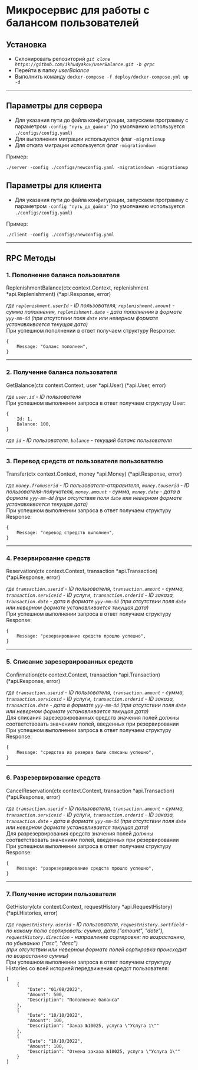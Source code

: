 # Микросервис для работы с балансом пользователей

## Установка
- Склонировать репозиторий _```git clone https://github.com/ikhudyakov/userBalance.git -b grpc```_
- Перейти в папку _userBalance_
- Выполнить команду ```docker-compose -f deploy/docker-compose.yml up -d```
***

## Параметры для сервера
- Для указания пути до файла конфигурации, запускаем программу с параметром `-config "путь_до_файла"` (по умолчанию используется `./configs/config.yaml`)
- Для выполнения миграции используется флаг `-migrationup`
- Для отката миграции используется флаг `-migrationdown`

Пример: 
```
./server -config ./configs/newconfig.yaml -migrationdown -migrationup
```

## Параметры для клиента
- Для указания пути до файла конфигурации, запускаем программу с параметром `-config "путь_до_файла"` (по умолчанию используется `./configs/config.yaml`)

Пример: 
```
./client -config ./configs/newconfig.yaml
```
***

## RPC Методы 
### 1. Пополнение баланса пользователя
ReplenishmentBalance(ctx context.Context, replenishment *api.Replenishment) (*api.Response, error)

*где `replenishment.userId` - ID пользователя, `replenishment.amount` - сумма пополнения, `replenishment.date` - дата пополнения в формате `yyy-mm-dd` (при отсутствии поля `date` или неверном формате устанавливается текущая дата)*</br>
При успешном пополнении в ответ получаем структуру Response:
```
{
    Message: "баланс пополнен",
}
```

***
### 2. Получение баланса пользователя
GetBalance(ctx context.Context, user *api.User) (*api.User, error)

*где `user.id` - ID пользователя*</br>
При успешном выполнении запроса в ответ получаем структуру User:
```
{
    Id: 1,
    Balance: 100,
}
```
*где `id` - ID пользователя, `balance` - текущий баланс пользователя*</br>
***
### 3. Перевод средств от пользователя пользователю 
Transfer(ctx context.Context, money *api.Money) (*api.Response, error) 

*где `money.fromuserid` - ID пользователя-отправителя, `money.touserid` - ID пользователя-получателя, `money.amount` - сумма, `money.date` - дата в формате `yyy-mm-dd` (при отсутствии поля `date` или неверном формате устанавливается текущая дата)*</br>
При успешном выполнении запроса в ответ получаем структуру Response:
```
{
    Message: "перевод стредств выполнен",
}
```
***
### 4. Резервирование средств 
Reservation(ctx context.Context, transaction *api.Transaction) (*api.Response, error)

*где `transaction.userid` - ID пользователя, `transaction.amount` - сумма, `transaction.serviceid` - ID услуги, `transaction.orderid` - ID заказа, `transaction.date` - дата в формате `yyy-mm-dd` (при отсутствии поля `date` или неверном формате устанавливается текущая дата)*</br>
При успешном выполнении запроса в ответ получаем структуру Response:
```
{
    Message: "резервирование средств прошло успешно",
}
```
***
### 5. Списание зарезервированных средств
Confirmation(ctx context.Context, transaction *api.Transaction) (*api.Response, error)

*где `transaction.userid` - ID пользователя, `transaction.amount` - сумма, `transaction.serviceid` - ID услуги, `transaction.orderid` - ID заказа, `transaction.date` - дата в формате `yyy-mm-dd` (при отсутствии поля `date` или неверном формате устанавливается текущая дата)*</br>
Для списания зарезервированных средств значения полей должны соответствовать значениям полей, введенных при резервировании</br> 
При успешном выполнении запроса в ответ получаем структуру Response:
```
{
    Message: "средства из резерва были списаны успешно",
}
```
***
### 6. Разрезервирование средств
CancelReservation(ctx context.Context, transaction *api.Transaction) (*api.Response, error)

*где `transaction.userid` - ID пользователя, `transaction.amount` - сумма, `transaction.serviceid` - ID услуги, `transaction.orderid` - ID заказа, `transaction.date` - дата в формате `yyy-mm-dd` (при отсутствии поля `date` или неверном формате устанавливается текущая дата)*</br>
Для разрезервирования средств значения полей должны соответствовать значениям полей, введенных при резервировании</br> 
При успешном выполнении запроса в ответ получаем структуру Response:
```
{
    Message: "разрезервирование средств прошло успешно",
}
```
***
### 7. Получение истории пользователя
GetHistory(ctx context.Context, requestHistory *api.RequestHistory) (*api.Histories, error)

*где `requestHistory.userid` - ID пользователя, `requestHistory.sortfield` - по какому полю сортировать: сумма, дата ("amount", "date"), `requestHistory.direction` - направление сортировки: по возрастанию, по убыванию ("asc", "desc")</br>(при отсутствии или неверном формате полей сортировка происходит по возрастанию суммы)*</br>
При успешном выполнении запроса в ответ получаем структуру Histories со всей историей передвижения средст пользователя:
```
[
    {
        "Date": "01/08/2022",
        "Amount": 500,
        "Description": "Пополнение баланса"
    },
    {
        "Date": "10/10/2022",
        "Amount": 100,
        "Description": "Заказ №10025, услуга \"Услуга 1\""
    },
    {
        "Date": "10/10/2022",
        "Amount": 100,
        "Description": "Отмена заказа №10025, услуга \"Услуга 1\""
    }
]
```